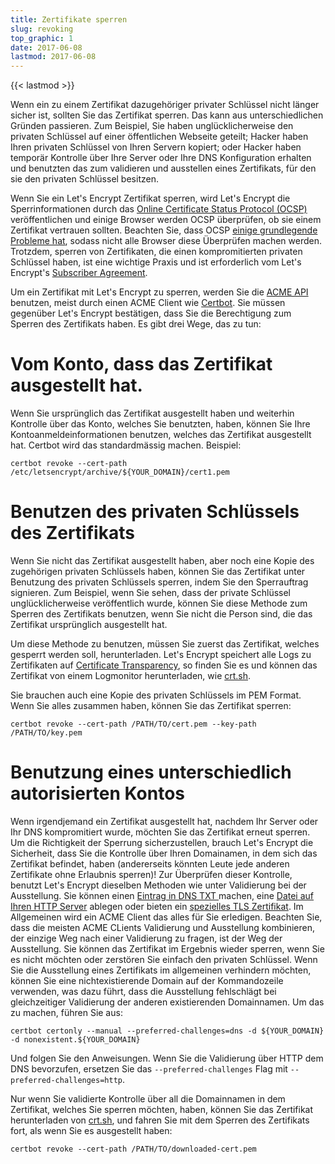 ```yaml
---
title: Zertifikate sperren
slug: revoking
top_graphic: 1
date: 2017-06-08
lastmod: 2017-06-08
---
```


{{< lastmod >}}

Wenn ein zu einem Zertifikat dazugehöriger privater Schlüssel nicht länger
sicher ist, sollten Sie das Zertifikat sperren. Das kann aus
unterschiedlichen Gründen passieren. Zum Beispiel, Sie haben unglücklicherweise
den privaten Schlüssel auf einer öffentlichen Webseite geteilt;
Hacker haben Ihren privaten Schlüssel von Ihren Servern kopiert; oder
Hacker haben temporär Kontrolle über Ihre Server oder Ihre DNS Konfiguration
erhalten und benutzten das zum validieren und ausstellen eines Zertifikats,
für den sie den privaten Schlüssel besitzen.

Wenn Sie ein Let's Encrypt Zertifikat sperren, wird Let's Encrypt die
Sperrinformationen durch das [Online Certificate Status Protocol 
(OCSP)](https://en.wikipedia.org/wiki/Online_Certificate_Status_Protocol)
veröffentlichen und einige Browser werden OCSP überprüfen, ob sie
einem Zertifikat vertrauen sollten.
Beachten Sie, dass OCSP [einige grundlegende Probleme
hat](https://www.imperialviolet.org/2011/03/18/revocation.html), sodass
nicht alle Browser diese Überprüfen machen werden. Trotzdem, sperren
von Zertifikaten, die einen kompromitierten privaten Schlüssel haben,
ist eine wichtige Praxis und ist erforderlich vom Let's Encrypt's
[Subscriber Agreement](https://letsencrypt.org/repository/).

Um ein Zertifikat mit Let's Encrypt zu sperren, werden Sie die [ACME
API](https://github.com/letsencrypt/boulder/blob/master/docs/acme-divergences.md)
benutzen, meist durch einen ACME Client wie [Certbot](https://certbot.eff.org/).
Sie müssen gegenüber Let's Encrypt bestätigen, dass Sie die Berechtigung
zum Sperren des Zertifikats haben. Es gibt drei Wege, das zu tun:

# Vom Konto, dass das Zertifikat ausgestellt hat.

Wenn Sie ursprünglich das Zertifikat ausgestellt haben und weiterhin
Kontrolle über das Konto, welches Sie benutzten, haben, können Sie Ihre
Kontoanmeldeinformationen benutzen, welches das Zertifikat ausgestellt hat.
Certbot wird das standardmässig machen. Beispiel:

```
certbot revoke --cert-path /etc/letsencrypt/archive/${YOUR_DOMAIN}/cert1.pem
```

# Benutzen des privaten Schlüssels des Zertifikats

Wenn Sie nicht das Zertifikat ausgestellt haben, aber noch eine Kopie des
zugehörigen privaten Schlüssels haben, können Sie das Zertifikat unter Benutzung
des privaten Schlüssels sperren, indem Sie den Sperrauftrag signieren.
Zum Beispiel, wenn Sie sehen, dass der private Schlüssel unglücklicherweise
veröffentlich wurde, können Sie diese Methode zum Sperren des Zertifikats benutzen,
wenn Sie nicht die Person sind, die das Zertifikat ursprünglich ausgestellt hat.

Um diese Methode zu benutzen, müssen Sie zuerst das Zertifikat, welches gesperrt
werden soll, herunterladen. Let's Encrypt speichert alle Logs zu Zertifikaten
auf [Certificate Transparency](https://www.certificate-transparency.org/),
so finden Sie es und können das Zertifikat von einem Logmonitor herunterladen, wie
[crt.sh](https://crt.sh/).

Sie brauchen auch eine Kopie des privaten Schlüssels im PEM Format. Wenn Sie alles
zusammen haben, können Sie das Zertifikat sperren:

```
certbot revoke --cert-path /PATH/TO/cert.pem --key-path /PATH/TO/key.pem
```

# Benutzung eines unterschiedlich autorisierten Kontos

Wenn irgendjemand ein Zertifikat ausgestellt hat, nachdem Ihr Server oder Ihr DNS
kompromitiert wurde, möchten Sie das Zertifikat erneut sperren. Um die Richtigkeit
der Sperrung sicherzustellen, brauch Let's Encrypt die Sicherheit, dass Sie die
Kontrolle über Ihren Domainamen, in dem sich das Zertifikat befindet, haben
(andererseits könnten Leute jede anderen Zertifikate ohne Erlaubnis sperren)!
Zur Überprüfen dieser Kontrolle, benutzt Let's Encrypt dieselben Methoden
wie unter Validierung bei der Ausstellung. Sie können einen [Eintrag in DNS TXT
](https://ietf-wg-acme.github.io/acme/#rfc.section.8.5) machen,
eine [Datei auf Ihren HTTP Server](https://ietf-wg-acme.github.io/acme/#rfc.section.8.3)
ablegen oder bieten ein [spezielles TLS Zertifikat](https://ietf-wg-acme.github.io/acme/#rfc.section.8.4).
Im Allgemeinen wird ein ACME Client das alles für Sie erledigen. Beachten Sie, 
dass die meisten ACME CLients Validierung und Ausstellung kombinieren, der
einzige Weg nach einer Validierung zu fragen, ist der Weg der Ausstellung.
Sie können das Zertifikat im Ergebnis wieder sperren, wenn Sie es nicht
möchten oder zerstören Sie einfach den privaten Schlüssel. Wenn Sie die
Ausstellung eines Zertifikats im allgemeinen verhindern möchten, können Sie
eine nichtexistierende Domain auf der Kommandozeile verwenden, was dazu führt,
dass die Ausstellung fehlschlägt bei gleichzeitiger Validierung der anderen
existierenden Domainnamen. Um das zu machen, führen Sie aus:

```
certbot certonly --manual --preferred-challenges=dns -d ${YOUR_DOMAIN} -d nonexistent.${YOUR_DOMAIN}
```

Und folgen Sie den Anweisungen. Wenn Sie die Validierung über HTTP dem DNS
bevorzufen, ersetzen Sie  das `--preferred-challenges` Flag mit
`--preferred-challenges=http`.

Nur wenn Sie validierte Kontrolle über all die Domainnamen in dem
Zertifikat, welches Sie sperren möchten, haben, können Sie das
Zertifikat herunterladen von [crt.sh](https://crt.sh/),
und fahren Sie mit dem Sperren des Zertifikats fort, als wenn Sie
es ausgestellt haben:

```
certbot revoke --cert-path /PATH/TO/downloaded-cert.pem
```
